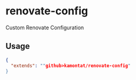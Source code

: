 # renovate-config
Custom Renovate Configuration

## Usage

```json
{
  "extends": ""github>kamontat/renovate-config"
}
```
